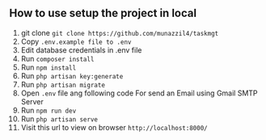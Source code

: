 
## How to use setup the project in local

1. git clone `git clone https://github.com/munazzil4/taskmgt`
2. Copy `.env.example file to .env`
3. Edit database credentials in .env file
4. Run `composer install`
5. Run `npm install`
6. Run `php artisan key:generate`
7. Run `php artisan migrate`
8. Open `.env` file ang following code For send an Email using Gmail SMTP Server
9. Run `npm run dev`
10. Run `php artisan serve` 
11. Visit this url to view on browser `http://localhost:8000/`